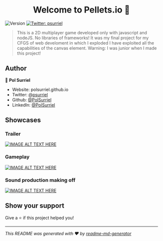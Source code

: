 <h1 align="center">Welcome to Pellets.io 👋</h1>
<p>
  <img alt="Version" src="https://img.shields.io/badge/version-v.1-blue.svg?cacheSeconds=2592000" />
  <a href="https://twitter.com/psurriel" target="_blank">
    <img alt="Twitter: psurriel" src="https://img.shields.io/twitter/follow/psurriel.svg?style=social" />
  </a>
</p>

> This is a 2D multiplayer game developed only with javascript and nodeJS. No libraries of frameworks! It was my final project for my CFGS of web develoment in which I exploded I have exploited all the capabilities of the canvas element. Warning: I was junior when I made this project!

## Author

👤 **Pol Surriel**

* Website: polsurriel.github.io
* Twitter: [@psurriel](https://twitter.com/psurriel)
* Github: [@PolSurriel](https://github.com/PolSurriel)
* LinkedIn: [@PolSurriel](https://linkedin.com/in/PolSurriel)

## Showcases

### Trailer

[![IMAGE ALT TEXT HERE](https://img.youtube.com/vi/P60OBV4xbyo/0.jpg)](https://www.youtube.com/watch?v=P60OBV4xbyo)

### Gameplay

[![IMAGE ALT TEXT HERE](https://img.youtube.com/vi/lOB47Tmxd2A/0.jpg)](https://www.youtube.com/watch?v=lOB47Tmxd2A)

### Sound production making off

[![IMAGE ALT TEXT HERE](https://img.youtube.com/vi/PEG2cRDdBP0/0.jpg)](https://www.youtube.com/watch?v=PEG2cRDdBP0)

## Show your support

Give a ⭐️ if this project helped you!

***
_This README was generated with ❤️ by [readme-md-generator](https://github.com/kefranabg/readme-md-generator)_
